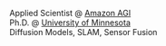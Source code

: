 Applied Scientist @ <a href="https://www.amazon.science/">Amazon AGI</a><br>
Ph.D. @ <a href="https://twin-cities.umn.edu/">University of Minnesota</a><br>
Diffusion Models, SLAM, Sensor Fusion

